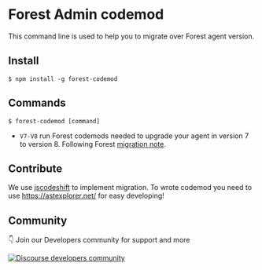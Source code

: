 # Forest Admin codemod

This command line is used to help you to migrate over Forest agent version.

## Install

    $ npm install -g forest-codemod

## Commands

    $ forest-codemod [command]

- `V7-V8` run Forest codemods needed to upgrade your agent in version 7 to version 8. Following Forest [migration note](https://docs.forestadmin.com/documentation/how-tos/maintain/upgrade-notes-sql-mongodb/upgrade-to-v8).

## Contribute

We use [jscodeshift](https://github.com/facebook/jscodeshift#readme) to implement migration.
To wrote codemod you need to use https://astexplorer.net/ for easy developing!

## Community

👇 Join our Developers community for support and more

[![Discourse developers community](https://img.shields.io/discourse/posts?label=discourse&server=https%3A%2F%2Fcommunity.forestadmin.com)](https://community.forestadmin.com)
